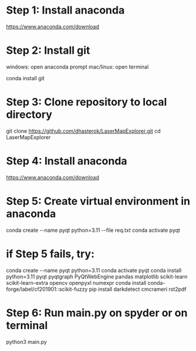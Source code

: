 # Step 1: Install anaconda 

https://www.anaconda.com/download

# Step 2: Install git

windows: open anaconda prompt
mac/linux: open terminal

conda install git


# Step 3: Clone repository to local directory

git clone https://github.com/dhasterok/LaserMapExplorer.git
cd LaserMapExplorer


# Step 4: Install anaconda 

https://www.anaconda.com/download

# Step 5: Create virtual environment in anaconda 

conda create --name pyqt python=3.11 --file req.txt
conda activate pyqt

# if Step 5 fails, try:

conda create --name pyqt python=3.11
conda activate pyqt
conda install python=3.11 pyqt pyqtgraph PyQtWebEngine pandas matplotlib scikit-learn scikit-learn-extra opencv openpyxl numexpr
conda install conda-forge/label/cf201901::scikit-fuzzy
pip install darkdetect cmcrameri rst2pdf

# Step 6: Run main.py on spyder or on terminal 

python3 main.py
